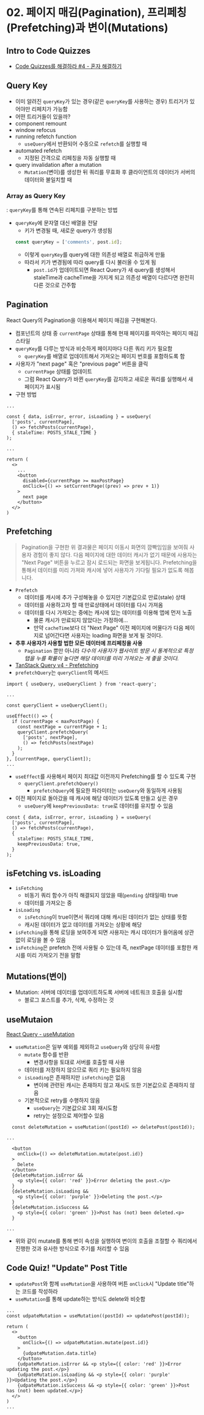# 02. 페이지 매김(Pagination), 프리페칭(Prefetching)과 변이(Mutations)

## Intro to Code Quizzes
- [Code Quizzes를 해결하라 #4 - 혼자 해결하기](https://github.com/x6tri3n0g/udemy-REACT-QUERY/pull/4)

## Query Key
- 이미 알려진 `queryKey`가 있는 경우(같은 `queryKey`를 사용하는 경우) 트리거가 있어야만 리페치가 가능함
 - 어떤 트리거들이 있을까?
  - component remount
  - window refocus
  - running refetch function
    - `useQuery`에서 반환되어 수동으로 `refetch`를 실행할 때
  - automated refetch
    - 지정된 간격으로 리페칭을 자동 실행할 때
  - query invalidation after a mutation
    - `Mutation`(변이)를 생성한 뒤 쿼리를 무효화 후 클라이언트의 데이터가 서버의 데이터와 불일치할 때

### Array as Query Key
: `queryKey`를 통해 연속된 리페치를 구분하는 방법
- `queryKey`에 문자열 대신 배열을 전달
  - 키가 변경될 때, 새로운 query가 생성됨
  ```ts
  const queryKey = ['comments', post.id];
  ```
  - 이렇게 `queryKey`를 query에 대한 의존성 배열로 취급하게 만듦
  - 따라서 키가 변경됨에 따라 query를 다시 불러올 수 있게 됨  
    - `post.id`가 업데이트되면 React Query가 새 query를 생성해서 staleTime과 cacheTime을 가지게 되고 의존성 배열이 다르다면 완전히 다른 것으로 간주함

## Pagination
React Query의 Pagination을 이용해서 페이지 매김을 구현해본다.
- 컴포넌트의 상태 중 `currentPage` 상태를 통해 현재 페이지를 파악하는 페이지 매김 스타일
- `queryKey`를 다루는 방식과 비슷하게 페이지마다 다른 쿼리 키가 필요함
  - `queryKey`를 배열로 업데이트해서 가져오는 페이지 번호를 포함하도록 함
- 사용자가 "next page" 혹은 "previous page" 버튼을 클릭
  - `currentPage` 상태를 업데이트
  - 그럼 React Query가 바뀐 `queryKey`를 감지하고 새로운 쿼리를 실행해서 새 페이지가 표시됨
- 구현 방법
```tsx
...

const { data, isError, error, isLoading } = useQuery(
  ['posts', currentPage],
  () => fetchPosts(currentPage),
  { staleTime: POSTS_STALE_TIME }
);

...

return (
  <>
    ...
    <button
      disabled={currentPage >= maxPostPage}
      onClick={() => setCurrentPage((prev) => prev + 1)}
    >
      next page
    </button>
  </>
)
```

## Prefetching
> Pagination을 구현한 위 결과물은 페이지 이동시 화면의 깜빡임임을 보여줘 사용자 경험이 좋지 않다. 다음 페이지에 대한 데이터 캐시가 없기 때문에 사용자는 "Next Page" 버튼을 누르고 잠시 로드되는 화면을 보게됩니다. Prefetching을 통해서 데이터를 미리 가져와 캐시에 넣어 사용자가 기다릴 필요가 없도록 해봅니다.

- `Prefetch`
  - 데이터를 캐시에 추가 구성해놓을 수 있지만 기본값으로 만료(stale) 상태
  - 데이터를 사용하고자 할 때 만료상태에서 데이터를 다시 가져옴
  - 데이터를 다시 가져오는 중에는 캐시에 있는 데이터를 이용해 앱에 먼저  노출
    - 물론 캐시가 만료되지 않았다는 가정하에...
    - 만약 `cacheTime`보다 더 "Next Page" 이전 페이지에 머물다가 다음 페이지로 넘어간다면 사용자는 loading 화면을 보게 될 것이다.
- **추후 사용자가 사용할 법한 모든 데이터에 프리페칭을 사용**
  - `Pagination` 뿐만 아니라 *다수의 사용자가 웹사이트 방문 시 통계적으로 특정 탭을 누를 확률이 높다면 해당 데이터를 미리 가져오는 게 좋을 것이다.*
- [TanStack Query v4 - Prefetching](https://tanstack.com/query/v4/docs/react/guides/prefetching)
- `prefetchQuery`는 `queryClient`의 메서드
```tsx
import { useQuery, useQueryClient } from 'react-query';

...

const queryClient = useQueryClient();

useEffect(() => {
  if (currentPage < maxPostPage) {
    const nextPage = currentPage + 1;
    queryClient.prefetchQuery(
      ['posts', nextPage], 
      () => fetchPosts(nextPage)
    );
  }
}, [currentPage, queryClient]);
...
```
- `useEffect`를 사용해서 페이지 최대값 이전까지 Prefetching를 할 수 있도록 구현
  - `queryClient.prefetchQuery()`
    - `prefetchQuery`에 필요한 파라미터는 `useQuery`와 동일하게 사용됨
- 이전 페이지로 돌아갔을 때 캐시에 해당 데이터가 있도록 만들고 싶은 경우
  - `useQuery`에  `keepPreviousData: true`로 데이터를 유지할 수 있음
```tsx
const { data, isError, error, isLoading } = useQuery(
  ['posts', currentPage],
  () => fetchPosts(currentPage),
  { 
    staleTime: POSTS_STALE_TIME,
    keepPreviousData: true,
  }
);
```
  
## isFetching vs. isLoading
- `isFetching`
  - 비동기 쿼리 함수가 아직 해결되지 않았을 때(`pending` 상태일때) true
  - 데이터를 가져오는 중
- `isLoading`
  - `isFetching`이 true이면서 쿼리에 대해 캐시된 데이터가 없는 상태를 뜻함
  - 캐시된 데이터가 없고 데이터를 가져오는 상황에 해당
- `isFetching`을 통해 로딩을 보여주게 되면 사용자는 캐시 데이터가 들어옴에 상관없이 로딩을 볼 수 있음
- `isFetching`은 prefetch 전에 사용될 수 있는데 즉, nextPage 데이터를 포함한 캐시를 미리 가져오기 전을 말함

## Mutations(변이)
- Mutation: 서버에 데이터를 업데이트하도록 서버에 네트워크 호출을 실시함 
  - 블로그 포스트를 추가, 삭제, 수정하는 것

## useMutaion
[React Query - useMutation](https://react-query-v3.tanstack.com/reference/useMutation)
- `useMutation`은 일부 예외를 제외하고 `useQuery`와 상당히 유사함
  - `mutate` 함수를 반환
    - 변경사항을 토대로 서버를 호출할 때 사용
  - 데이터를 저장하지 않으므로 쿼리 키는 필요하지 않음
  - `isLoading`은 존재하지만 `isFetching`은 없음
    - 변이에 관련된 캐시는 존재하지 않고 재시도 또한 기본값으로 존재하지 않음
  - 기본적으로 retry를 수행하지 않음
    - `useQuery`는 기본값으로 3회 재시도함
    - retry는 설정으로 제어할수 있음
```tsx
  const deleteMutation = useMutation((postId) => deletePost(postId));

...

  <button
    onClick={() => deleteMutation.mutate(post.id)}
  >
    Delete
  </button>
  {deleteMutation.isError && 
    <p style={{ color: 'red' }}>Error deleting the post.</p>
  }
  {deleteMutation.isLoading && 
    <p style={{ color: 'purple' }}>Deleting the post.</p>
  }
  {deleteMutation.isSuccess && 
    <p style={{ color: 'green' }}>Post has (not) been deleted.<p>
  }

...
```
- 위와 같이 mutate를 통해 변이 속성을 실행하여 변이의 호출을 조절할 수 쿼리에서 진행한 것과 유사한 방식으로 주기를 처리할 수 있음

## Code Quiz! "Update" Post Title
- `updatePost`와 함께 `useMutation`을 사용하여 버튼 `onClick`시 "Update title"하는 코드를 작성하라
- `useMutation`를 통해 update하는 방식도 delete와 비슷함
```tsx
...
const udpateMutation = useMutation((postId) => updatePost(postId));

return (
  <>
    <button
      onClick={() => udpateMutation.mutate(post.id)}
    >
      {udpateMutation.data.title}
    </button>
    {udpateMutation.isError && <p style={{ color: 'red' }}>Error updating the post.</p>}
    {udpateMutation.isLoading && <p style={{ color: 'purple' }}>Updating the post.</p>}
    {udpateMutation.isSuccess && <p style={{ color: 'green' }}>Post has (not) been updated.</p>}
  </>
)
...
```